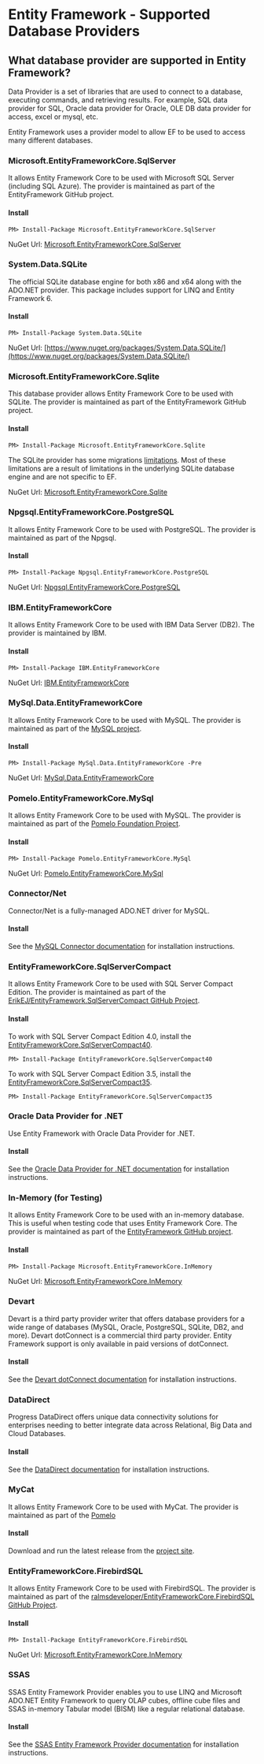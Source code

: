 # Entity Framework - Supported Database Providers

## What database provider are supported in Entity Framework?  

Data Provider is a set of libraries that are used to connect to a database, executing commands, and retrieving results. For example, SQL data provider for SQL, Oracle data provider for Oracle, OLE DB data provider for access, excel or mysql, etc. 

Entity Framework uses a provider model to allow EF to be used to access many different databases.

### Microsoft.EntityFrameworkCore.SqlServer

It allows Entity Framework Core to be used with Microsoft SQL Server (including SQL Azure). The provider is maintained as part of the EntityFramework GitHub project.

#### Install

`PM> Install-Package Microsoft.EntityFrameworkCore.SqlServer`

NuGet Url: [Microsoft.EntityFrameworkCore.SqlServer](https://www.nuget.org/packages/Microsoft.EntityFrameworkCore.SqlServer/)

### System.Data.SQLite

The official SQLite database engine for both x86 and x64 along with the ADO.NET provider.  This package includes support for LINQ and Entity Framework 6.

#### Install

`PM> Install-Package System.Data.SQLite`

NuGet Url: [https://www.nuget.org/packages/System.Data.SQLite/](https://www.nuget.org/packages/System.Data.SQLite/)

### Microsoft.EntityFrameworkCore.Sqlite 

This database provider allows Entity Framework Core to be used with SQLite. The provider is maintained as part of the EntityFramework GitHub project.

#### Install

`PM> Install-Package Microsoft.EntityFrameworkCore.Sqlite`

The SQLite provider has some migrations [limitations](https://docs.microsoft.com/en-us/ef/core/providers/sqlite/limitations). Most of these limitations are a result of limitations in the underlying SQLite database engine and are not specific to EF.

NuGet Url: [Microsoft.EntityFrameworkCore.Sqlite](https://www.nuget.org/packages/Microsoft.EntityFrameworkCore.Sqlite/)

### Npgsql.EntityFrameworkCore.PostgreSQL

It allows Entity Framework Core to be used with PostgreSQL. The provider is maintained as part of the Npgsql.

#### Install

`PM> Install-Package Npgsql.EntityFrameworkCore.PostgreSQL`

NuGet Url: [Npgsql.EntityFrameworkCore.PostgreSQL](https://www.nuget.org/packages/Npgsql.EntityFrameworkCore.PostgreSQL/)

### IBM.EntityFrameworkCore

It allows Entity Framework Core to be used with IBM Data Server (DB2). The provider is maintained by IBM.

#### Install

`PM> Install-Package IBM.EntityFrameworkCore`

NuGet Url: [IBM.EntityFrameworkCore](https://www.nuget.org/packages/IBM.EntityFrameworkCore/)

### MySql.Data.EntityFrameworkCore

It allows Entity Framework Core to be used with MySQL. The provider is maintained as part of the [MySQL project](https://dev.mysql.com/).

#### Install

`PM> Install-Package MySql.Data.EntityFrameworkCore -Pre`

NuGet Url: [MySql.Data.EntityFrameworkCore](https://www.nuget.org/packages/MySql.Data.EntityFrameworkCore/8.0.10-rc)

### Pomelo.EntityFrameworkCore.MySql

It allows Entity Framework Core to be used with MySQL. The provider is maintained as part of the [Pomelo Foundation Project](https://github.com/PomeloFoundation/Pomelo.EntityFrameworkCore.MySql).

#### Install

`PM> Install-Package Pomelo.EntityFrameworkCore.MySql`

NuGet Url: [Pomelo.EntityFrameworkCore.MySql](https://www.nuget.org/packages/Pomelo.EntityFrameworkCore.MySql/)

### Connector/Net

Connector/Net is a fully-managed ADO.NET driver for MySQL.

#### Install

See the [MySQL Connector documentation](https://dev.mysql.com/doc/connector-net/en/connector-net-installation.html) for installation instructions.

### EntityFrameworkCore.SqlServerCompact

It allows Entity Framework Core to be used with SQL Server Compact Edition. The provider is maintained as part of the [ErikEJ/EntityFramework.SqlServerCompact GitHub Project](https://github.com/ErikEJ/EntityFramework.SqlServerCompact).

#### Install

To work with SQL Server Compact Edition 4.0, install the [EntityFrameworkCore.SqlServerCompact40](https://www.nuget.org/packages/EntityFrameworkCore.SqlServerCompact40).

`PM> Install-Package EntityFrameworkCore.SqlServerCompact40`

To work with SQL Server Compact Edition 3.5, install the [EntityFrameworkCore.SqlServerCompact35](https://www.nuget.org/packages/EntityFrameworkCore.SqlServerCompact35).

`PM> Install-Package EntityFrameworkCore.SqlServerCompact35`

### Oracle Data Provider for .NET

Use Entity Framework with Oracle Data Provider for .NET.

#### Install

See the [Oracle Data Provider for .NET documentation](http://www.oracle.com/technetwork/topics/dotnet/whatsnew/index.html) for installation instructions.

### In-Memory (for Testing)

It allows Entity Framework Core to be used with an in-memory database. This is useful when testing code that uses Entity Framework Core. The provider is maintained as part of the [EntityFramework GitHub project](https://github.com/aspnet/EntityFramework).

#### Install

`PM> Install-Package Microsoft.EntityFrameworkCore.InMemory`

NuGet Url: [Microsoft.EntityFrameworkCore.InMemory](https://www.nuget.org/packages/Microsoft.EntityFrameworkCore.InMemory/)

### Devart

Devart is a third party provider writer that offers database providers for a wide range of databases (MySQL, Oracle, PostgreSQL, SQLite, DB2, and more).  Devart dotConnect is a commercial third party provider. Entity Framework support is only available in paid versions of dotConnect.

#### Install

See the [Devart dotConnect documentation](https://www.devart.com/dotconnect/) for installation instructions.

### DataDirect

Progress DataDirect offers unique data connectivity solutions for enterprises needing to better integrate data across Relational, Big Data and Cloud Databases. 

#### Install

See the [DataDirect documentation](https://www.progress.com/datadirect-connectors) for installation instructions.

### MyCat

It allows Entity Framework Core to be used with MyCat. The provider is maintained as part of the [Pomelo](https://github.com/PomeloFoundation/Entity-Framework-Core-MyCat-Proxy)

#### Install

Download and run the latest release from the [project site](https://github.com/PomeloFoundation/Entity-Framework-Core-MyCat-Proxy/releases).

### EntityFrameworkCore.FirebirdSQL

It allows Entity Framework Core to be used with FirebirdSQL. The provider is maintained as part of the [ralmsdeveloper/EntityFrameworkCore.FirebirdSQL GitHub Project](https://github.com/ralmsdeveloper/EntityFrameworkCore.FirebirdSQL).

#### Install

`PM> Install-Package EntityFrameworkCore.FirebirdSQL`

NuGet Url: [Microsoft.EntityFrameworkCore.InMemory](https://www.nuget.org/packages/Microsoft.EntityFrameworkCore.InMemory/)

### SSAS

SSAS Entity Framework Provider enables you to use LINQ and Microsoft ADO.NET Entity Framework to query OLAP cubes, offline cube files and SSAS in-memory Tabular model (BISM) like a regular relational database.

#### Install

See the [SSAS Entity Framework Provider documentation](http://agiledesignllc.com/Products.htm) for installation instructions.